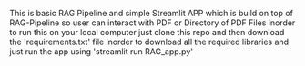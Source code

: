 This is basic RAG Pipeline and simple Streamlit APP which is build on top of RAG-Pipeline so user can interact with PDF or Directory of PDF Files 
inorder to run this on your local computer just clone this repo and then download the 'requirements.txt' file inorder to download all the required libraries 
and just run the app using 'streamlit run RAG_app.py' 
